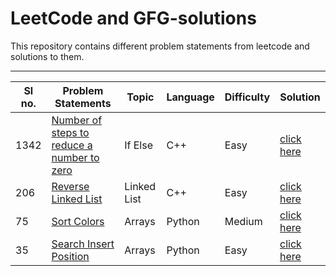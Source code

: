 # LeetCode and GFG-solutions
This repository contains different problem statements from leetcode and solutions to them.
***
| Sl no. | Problem Statements | Topic | Language | Difficulty | Solution
| ------ | ------------------ | ----- | -------- | ---------- | --------
|1342| [Number of steps to reduce a number to zero](https://leetcode.com/problems/number-of-steps-to-reduce-a-number-to-zero/) | If Else |C++|Easy|[click here](https://github.com/ShishirMagge/LeetCode-solutions/blob/main/LeetCode/number_of_steps_to_0.cpp) |
|206| [Reverse Linked List](https://leetcode.com/problems/reverse-linked-list/) | Linked List |C++|Easy| [click here](https://github.com/ShishirMagge/LeetCode-solutions/blob/main/LeetCode/linked%20list%20reversal.cpp) |
|75| [Sort Colors](https://leetcode.com/problems/sort-colors/description/) | Arrays |Python|Medium|[click here](https://github.com/ShishirMagge/LeetCode-solutions/blob/main/LeetCode/sortarray.py) |
|35| [Search Insert Position](https://leetcode.com/problems/search-insert-position/description/) | Arrays | Python|Easy|[click here](https://github.com/ShishirMagge/LeetCode-solutions/blob/branch1/LeetCode/Search_Insert_Position.py)|
